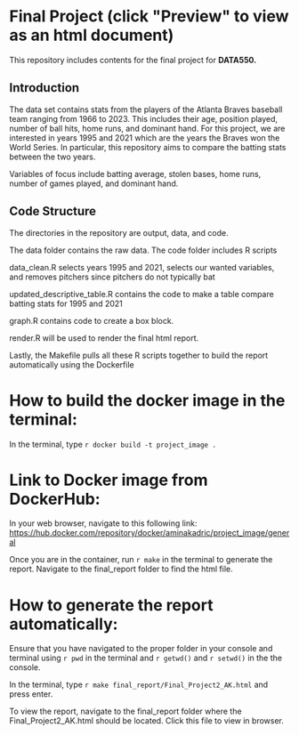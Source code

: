 # Final Project (click "Preview" to view as an html document)

This repository includes contents for the final project for __DATA550.__

## Introduction

The data set contains stats from the players of the Atlanta Braves baseball 
team ranging from 1966 to 2023. This includes their age, position played, number
of ball hits, home runs, and dominant hand. For this project, we are interested
in years 1995 and 2021 which are the years the Braves won the World Series. In 
particular, this repository aims to compare the batting stats between the two years.

Variables of focus include batting average, stolen bases, home runs, number of 
games played, and dominant hand.

## Code Structure

The directories in the repository are output, data, and code.

The data folder contains the raw data. The code folder includes R scripts

data_clean.R selects years 1995 and 2021, selects our wanted variables, and removes pitchers since pitchers do not typically bat

updated_descriptive_table.R contains the code to make a table compare batting
stats for 1995 and 2021

graph.R contains code to create a box block. 

render.R will be used to render the final html report.

Lastly, the Makefile pulls all these R scripts together to build the report automatically
using the Dockerfile

# How to build the docker image in the terminal:

In the terminal, type `r docker build -t project_image .`


# Link to Docker image from DockerHub:

In your web browser, navigate to this following link:
https://hub.docker.com/repository/docker/aminakadric/project_image/general


Once you are in the container, run `r make` in the terminal to generate the report.
Navigate to the final_report folder to find the html file.

# How to generate the report automatically:

Ensure that you have navigated to the proper folder in your console and terminal
using `r pwd` in the terminal and `r getwd()` and `r setwd()` in the the console.

In the terminal, type `r make final_report/Final_Project2_AK.html` and press enter.

To view the report, navigate to the final_report folder where the Final_Project2_AK.html
should be located. Click this file to view in browser.



